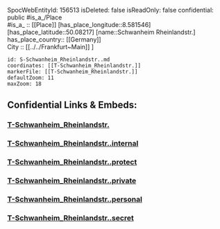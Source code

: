﻿---
location: [50.08217,8.581546] 
type: Station 
mapzoom: [8,18] 
mapmarker: tram 
tags:
- geo/station/tram
---
SpocWebEntityId: 156513
isDeleted: false
isReadOnly: false
confidential: public
#is_a_/Place  
#is_a_ :: [[Place]] 
[has_place_longitude::8.581546] 
[has_place_latitude::50.08217] 
[name::Schwanheim Rheinlandstr.] 
has_place_country:: [[Germany]]  
City :: [[../../Frankfurt~Main]] ] 


```leaflet
id: S-Schwanheim_Rheinlandstr..md
coordinates: [[T-Schwanheim_Rheinlandstr.]] 
markerFile: [[T-Schwanheim_Rheinlandstr.]] 
defaultZoom: 11 
maxZoom: 18
```


## Confidential Links & Embeds: 

### [T-Schwanheim_Rheinlandstr.](/_public/Earth/Continent/Europe/Europe~Central/Germany/Germany~West/Hessen/counties~Hessen/Frankfurt~Main/Stations-FFM~T/T-Schwanheim_Rheinlandstr..md) 

### [T-Schwanheim_Rheinlandstr..internal](/_internal/Earth/Continent/Europe/Europe~Central/Germany/Germany~West/Hessen/counties~Hessen/Frankfurt~Main/Stations-FFM~T/T-Schwanheim_Rheinlandstr..internal.md) 

### [T-Schwanheim_Rheinlandstr..protect](/_protect/Earth/Continent/Europe/Europe~Central/Germany/Germany~West/Hessen/counties~Hessen/Frankfurt~Main/Stations-FFM~T/T-Schwanheim_Rheinlandstr..protect.md) 

### [T-Schwanheim_Rheinlandstr..private](/_private/Earth/Continent/Europe/Europe~Central/Germany/Germany~West/Hessen/counties~Hessen/Frankfurt~Main/Stations-FFM~T/T-Schwanheim_Rheinlandstr..private.md) 

### [T-Schwanheim_Rheinlandstr..personal](/_personal/Earth/Continent/Europe/Europe~Central/Germany/Germany~West/Hessen/counties~Hessen/Frankfurt~Main/Stations-FFM~T/T-Schwanheim_Rheinlandstr..personal.md) 

### [T-Schwanheim_Rheinlandstr..secret](/_secret/Earth/Continent/Europe/Europe~Central/Germany/Germany~West/Hessen/counties~Hessen/Frankfurt~Main/Stations-FFM~T/T-Schwanheim_Rheinlandstr..secret.md) 

